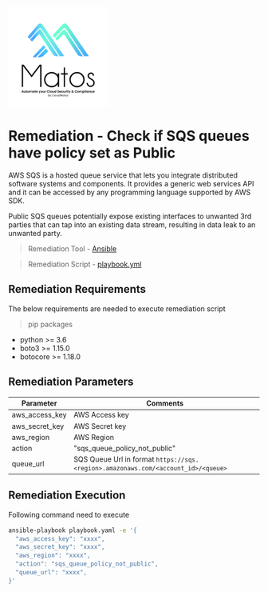 
[<img src="https://github.com/cloudmatos/Matos/blob/main/images/matos-logo.png" width="200" height="200">](https://www.cloudmatos.com/)

# Remediation - Check if SQS queues have policy set as Public
AWS SQS is a hosted queue service that lets you integrate distributed software systems and components. It provides a generic web services API and it can be accessed by any programming language supported by AWS SDK.

Public SQS queues potentially expose existing interfaces to unwanted 3rd parties that can tap into an existing data stream, resulting in data leak to an unwanted party.

> Remediation Tool   - [Ansible](https://www.ansible.com/)

> Remediation Script - [playbook.yml](playbook.yml)

## Remediation Requirements
The below requirements are needed to execute remediation script

> pip packages
- python >= 3.6
- boto3 >= 1.15.0
- botocore >= 1.18.0


## Remediation Parameters

| Parameter | Comments |
| ------ | ------ |
| aws_access_key | AWS Access key |
| aws_secret_key | AWS Secret key |
| aws_region | AWS Region |
| action | "sqs_queue_policy_not_public" | 
| queue_url | SQS Queue Url in format `https://sqs.<region>.amazonaws.com/<account_id>/<queue>`| 

## Remediation Execution

Following command need to execute

```sh
ansible-playbook playbook.yaml -e '{
  "aws_access_key": "xxxx",
  "aws_secret_key": "xxxx",
  "aws_region": "xxxx",
  "action": "sqs_queue_policy_not_public",
  "queue_url": "xxxx",
}'
```
